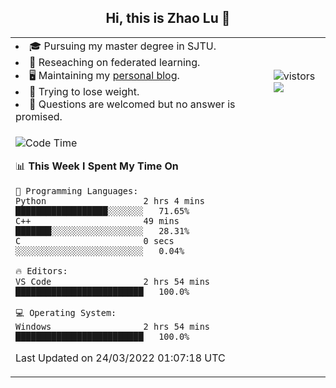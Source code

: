 <h2 align="center"> Hi, this is Zhao Lu 👋</h2>

<table style="overflow:hidden;">
    <tr> 
        <td>
            <li>🎓 Pursuing my master degree in SJTU.</li>
            <li>🌱 Reseaching on federated learning.</li>
            <li>🖥️ Maintaining my <a href="https://ifarewell.xyz">personal blog</a>.</li>
            <li>💪 Trying to lose weight.</li>
            <li>💬 Questions are welcomed but no answer is promised.</li> 
        </td>
        <td>
            <img src="https://visitor-badge.glitch.me/badge?page_id=ifarewell" alt="vistors" />
        <br>
          <img src="https://github-readme-stats.vercel.app/api?username=ifarewell&theme=graywhite&hide=prs,contribs&show_icons=true&hide_border=true&icon_color=CE1D2D&text_color=718096&bg_color=ffffff&hide_title=true" />
        </td>
    </tr>
    <tr>
        <td colspan="2">
            
<!--START_SECTION:waka-->
![Code Time](http://img.shields.io/badge/Code%20Time-123%20hrs%2019%20mins-blue)

📊 **This Week I Spent My Time On** 

```text
💬 Programming Languages: 
Python                   2 hrs 4 mins        ██████████████████░░░░░░░   71.65% 
C++                      49 mins             ███████░░░░░░░░░░░░░░░░░░   28.31% 
C                        0 secs              ░░░░░░░░░░░░░░░░░░░░░░░░░   0.04%

🔥 Editors: 
VS Code                  2 hrs 54 mins       █████████████████████████   100.0%

💻 Operating System: 
Windows                  2 hrs 54 mins       █████████████████████████   100.0%

```


 Last Updated on 24/03/2022 01:07:18 UTC
<!--END_SECTION:waka-->
            
</td></tr>
</table>

